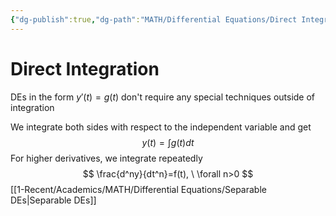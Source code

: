 ```yaml
---
{"dg-publish":true,"dg-path":"MATH/Differential Equations/Direct Integration.md","permalink":"/math/differential-equations/direct-integration/","created":"2024-10-04T14:47:51.915-04:00","updated":"2025-07-08T11:02:52.756-04:00"}
---
```


# Direct Integration
DEs in the form $y'(t)=g(t)$ don't require any special techniques outside of integration

We integrate both sides with respect to the independent variable and get
$$
y(t)=\int g(t) dt
$$
For higher derivatives, we integrate repeatedly
$$
\frac{d^ny}{dt^n}=f(t), \ \forall n>0
$$
[[1-Recent/Academics/MATH/Differential Equations/Separable DEs\|Separable DEs]]